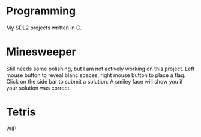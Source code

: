 # Programming
My SDL2 projects written in C.

# Minesweeper
Still needs some polishing, but I am not actively working on this project.
Left mouse button to reveal blanc spaces, right mouse button to place a flag.
Click on the side bar to submit a solution. A smiley face will show you if your solution
was correct.

# Tetris

WIP
